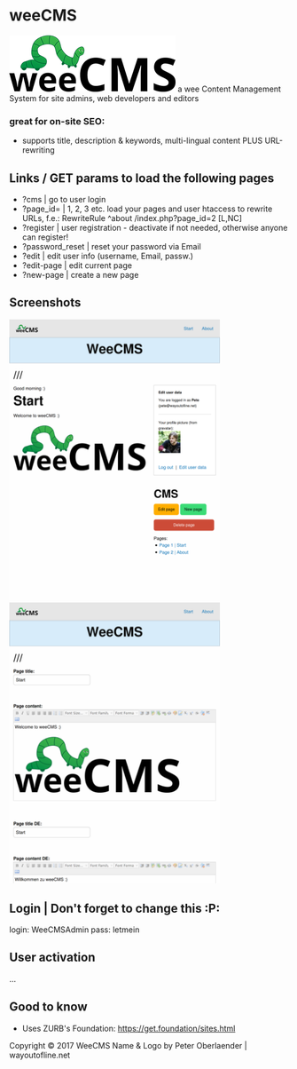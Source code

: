 # weeCMS
<img src="https://raw.githubusercontent.com/peteee/weeCMS/master/img/weeCMS-logo-S.png"/>
a wee Content Management System for site admins, web developers and editors

### great for on-site SEO:
- supports title, description & keywords, multi-lingual content PLUS URL-rewriting

## Links / GET params to load the following pages
- ?cms | go to user login
- ?page_id= | 1, 2, 3 etc. load your pages and user htaccess to rewrite URLs, f.e.: RewriteRule ^about /index.php?page_id=2 [L,NC]
- ?register | user registration - deactivate if not needed, otherwise anyone can register!
- ?password_reset | reset your password via Email
- ?edit | edit user info (username, Email, passw.)
- ?edit-page | edit current page
- ?new-page | create a new page

## Screenshots

<img src="https://raw.githubusercontent.com/peteee/weeCMS/master/screenshots/Screen%20Shot%202021-04-21%20at%2010.53.36.png" width="380" alt="Screen shot 1"/>

<img src="https://raw.githubusercontent.com/peteee/weeCMS/master/screenshots/Screen%20Shot%202021-04-21%20at%2010.55.11.png" width="380" alt="Screen shot 1"/>

## Login | Don't forget to change this :P:
login: WeeCMSAdmin
pass: letmein

## User activation
...

## Good to know
- Uses ZURB's Foundation: https://get.foundation/sites.html

Copyright © 2017 WeeCMS Name & Logo by Peter Oberlaender | wayoutofline.net


